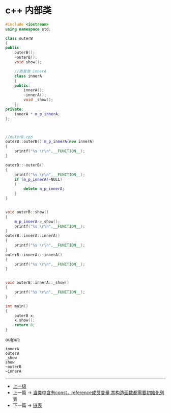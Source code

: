 # c++ 内部类

```c++
#include <iostream>
using namespace std;

class outerB
{
public:
    outerB();
    ~outerB();
    void show();

    //嵌套类 innerA
    class innerA
    {
    public:
        innerA();
        ~innerA();
        void _show();
    };
private:
    innerA * m_p_innerA;
};



//outerB.cpp
outerB::outerB():m_p_innerA(new innerA)
{
    printf("%s \r\n",__FUNCTION__);
}

outerB::~outerB()
{
    printf("%s \r\n",__FUNCTION__);
    if (m_p_innerA!=NULL)
    {
        delete m_p_innerA;
    }
}


void outerB::show()
{
    m_p_innerA->_show();
    printf("%s \r\n",__FUNCTION__);
}
outerB::innerA::innerA()
{
    printf("%s \r\n",__FUNCTION__);
}
outerB::innerA::~innerA()
{
    printf("%s \r\n",__FUNCTION__);
}


void outerB::innerA::_show()
{
    printf("%s \r\n",__FUNCTION__);
}

int main()
{
    outerB x;
    x.show();
    return 0;
}

```

output:
```
innerA
outerB
_show
show
~outerB
~innerA
```
---
- [上一级](README.md)
- 上一篇 -> [当类中含有const，reference成员变量,其构造函数都需要初始化列表](initalization_list.md)
- 下一篇 -> [链表](linkList.md)
